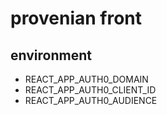 # provenian front

## environment

- REACT_APP_AUTH0_DOMAIN
- REACT_APP_AUTH0_CLIENT_ID
- REACT_APP_AUTH0_AUDIENCE
